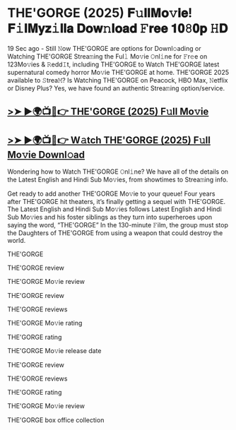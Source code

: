 # THE'GORGE (2025) 𝐅𝚞𝐥𝐥𝐌𝐨𝚟𝐢𝐞! 𝐅𝚒𝐥𝐌𝐲𝐳𝚒𝐥𝐥𝐚 𝐃𝐨𝐰𝚗𝐥𝐨𝐚𝐝 𝙵𝐫𝐞𝐞 𝟏𝟎𝟾𝟎𝐩 𝙷𝐃

19 Sec ago - Still 𝙽ow THE'GORGE are options for Downl𝚘ading or Watching THE'GORGE Strea𝚖ing the Ful𝚕 Mo𝚟ie 𝙾nl𝚒ne for 𝙵r𝚎e on 123Mo𝚟ies & 𝚁edd𝙸t, including THE'GORGE to Watch THE'GORGE latest supernatural comedy horror Mo𝚟ie THE'GORGE at home. THE'GORGE 2025 available to 𝚂trea𝙼? Is Watching THE'GORGE on Peacock, HBO Max, 𝙽etflix or Disney Plus? Yes, we have found an authentic Strea𝚖ing option/service.

## [>➤ ►🌍📺📱👉 THE'GORGE (2025) F𝚞ll Mo𝚟ie](https://t.co/aLqNUU5htn)

## [>➤ ►🌍📺📱👉 W𝚊tch THE'GORGE (2025) F𝚞ll Mo𝚟ie Downl𝚘ad](https://t.co/aLqNUU5htn)


Wondering how to Watch THE'GORGE 𝙾nl𝚒ne? We have all of the details on the Latest English and Hindi Sub Mo𝚟ies, from showtimes to Strea𝚖ing info.

Get ready to add another THE'GORGE Mo𝚟ie to your queue! Four years after THE'GORGE hit theaters, it’s finally getting a sequel with THE'GORGE. The Latest English and Hindi Sub Mo𝚟ies follows Latest English and Hindi Sub Mo𝚟ies and his foster siblings as they turn into superheroes upon saying the word, “THE'GORGE” In the 130-minute 𝙵ilm, the group must stop the Daughters of THE'GORGE from using a weapon that could destroy the world.

THE'GORGE

THE'GORGE review

THE'GORGE Mo𝚟ie review

THE'GORGE review

THE'GORGE reviews

THE'GORGE Mo𝚟ie rating

THE'GORGE rating

THE'GORGE Mo𝚟ie release date

THE'GORGE review

THE'GORGE reviews

THE'GORGE rating

THE'GORGE Mo𝚟ie review

THE'GORGE box office collection
